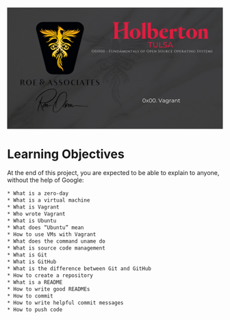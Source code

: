 ![zd0x0](https://github.com/ronroeandassociates/assets/blob/master/images/0x00_vagrant_banner.png)

# Learning Objectives

At the end of this project, you are expected to be able to explain to anyone, without the help of Google:

```
* What is a zero-day
* What is a virtual machine
* What is Vagrant
* Who wrote Vagrant
* What is Ubuntu
* What does “Ubuntu” mean
* How to use VMs with Vagrant
* What does the command uname do
* What is source code management
* What is Git
* What is GitHub
* What is the difference between Git and GitHub
* How to create a repository
* What is a README
* How to write good READMEs
* How to commit
* How to write helpful commit messages
* How to push code
```
